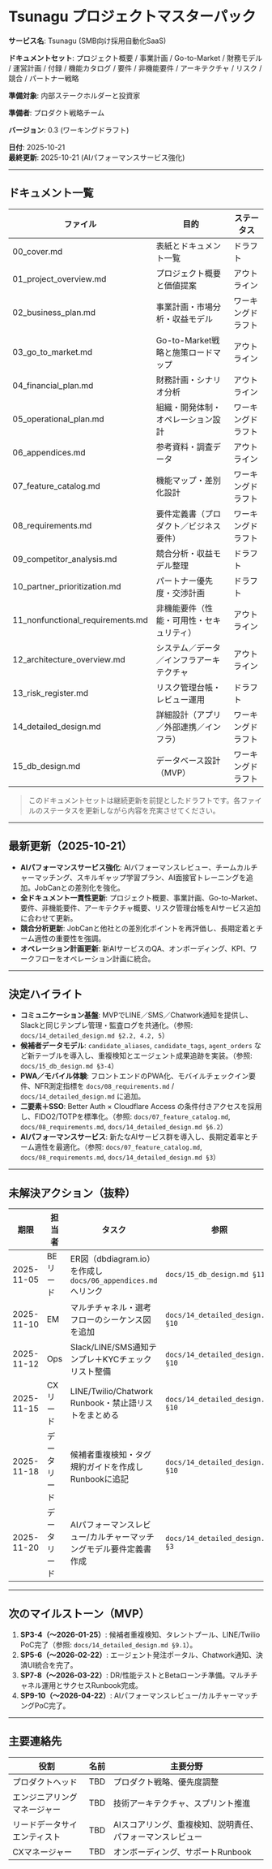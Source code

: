 # Tsunagu プロジェクトマスターパック

**サービス名**: Tsunagu (SMB向け採用自動化SaaS)

**ドキュメントセット**: プロジェクト概要 / 事業計画 / Go-to-Market / 財務モデル / 運営計画 / 付録 / 機能カタログ / 要件 / 非機能要件 / アーキテクチャ / リスク / 競合 / パートナー戦略

**準備対象**: 内部ステークホルダーと投資家

**準備者**: プロダクト戦略チーム

**バージョン**: 0.3 (ワーキングドラフト)

**日付**: 2025-10-21  
**最終更新**: 2025-10-21 (AIパフォーマンスサービス強化)

---

## ドキュメント一覧
| ファイル | 目的 | ステータス |
| --- | --- | --- |
| 00_cover.md | 表紙とドキュメント一覧 | ドラフト |
| 01_project_overview.md | プロジェクト概要と価値提案 | アウトライン |
| 02_business_plan.md | 事業計画・市場分析・収益モデル | ワーキングドラフト |
| 03_go_to_market.md | Go-to-Market戦略と施策ロードマップ | アウトライン |
| 04_financial_plan.md | 財務計画・シナリオ分析 | アウトライン |
| 05_operational_plan.md | 組織・開発体制・オペレーション設計 | ワーキングドラフト |
| 06_appendices.md | 参考資料・調査データ | アウトライン |
| 07_feature_catalog.md | 機能マップ・差別化設計 | ワーキングドラフト |
| 08_requirements.md | 要件定義書（プロダクト／ビジネス要件） | ワーキングドラフト |
| 09_competitor_analysis.md | 競合分析・収益モデル整理 | ドラフト |
| 10_partner_prioritization.md | パートナー優先度・交渉計画 | ドラフト |
| 11_nonfunctional_requirements.md | 非機能要件（性能・可用性・セキュリティ） | アウトライン |
| 12_architecture_overview.md | システム／データ／インフラアーキテクチャ | アウトライン |
| 13_risk_register.md | リスク管理台帳・レビュー運用 | ドラフト |
| 14_detailed_design.md | 詳細設計（アプリ／外部連携／インフラ） | ワーキングドラフト |
| 15_db_design.md | データベース設計（MVP） | ワーキングドラフト |

> このドキュメントセットは継続更新を前提としたドラフトです。各ファイルのステータスを更新しながら内容を充実させてください。

---

## 最新更新（2025-10-21）
- **AIパフォーマンスサービス強化**: AIパフォーマンスレビュー、チームカルチャーマッチング、スキルギャップ学習プラン、AI面接官トレーニングを追加。JobCanとの差別化を強化。
- **全ドキュメント一貫性更新**: プロジェクト概要、事業計画、Go-to-Market、要件、非機能要件、アーキテクチャ概要、リスク管理台帳をAIサービス追加に合わせて更新。
- **競合分析更新**: JobCanと他社との差別化ポイントを再評価し、長期定着とチーム適性の重要性を強調。
- **オペレーション計画更新**: 新AIサービスのQA、オンボーディング、KPI、ワークフローをオペレーション計画に統合。

---

## 決定ハイライト
- **コミュニケーション基盤**: MVPでLINE／SMS／Chatwork通知を提供し、Slackと同じテンプレ管理・監査ログを共通化。（参照: `docs/14_detailed_design.md §2.2, 4.2, 5`）
- **候補者データモデル**: `candidate_aliases`, `candidate_tags`, `agent_orders` など新テーブルを導入し、重複検知とエージェント成果追跡を実装。（参照: `docs/15_db_design.md §3-4`）
- **PWA／モバイル体験**: フロントエンドのPWA化、モバイルチェックイン要件、NFR測定指標を `docs/08_requirements.md` / `docs/14_detailed_design.md` に追加。
- **二要素＋SSO**: Better Auth × Cloudflare Access の条件付きアクセスを採用し、FIDO2/TOTPを標準化。（参照: `docs/07_feature_catalog.md`, `docs/08_requirements.md`, `docs/14_detailed_design.md §6.2`）
- **AIパフォーマンスサービス**: 新たなAIサービス群を導入し、長期定着率とチーム適性を最適化。（参照: `docs/07_feature_catalog.md`, `docs/08_requirements.md`, `docs/14_detailed_design.md §3`）

---

## 未解決アクション（抜粋）
| 期限 | 担当者 | タスク | 参照 |
| --- | --- | --- | --- |
| 2025-11-05 | BEリード | ER図（dbdiagram.io）を作成し `docs/06_appendices.md` へリンク | `docs/15_db_design.md §11` |
| 2025-11-10 | EM | マルチチャネル・選考フローのシーケンス図を追加 | `docs/14_detailed_design.md §10` |
| 2025-11-12 | Ops | Slack/LINE/SMS通知テンプレ＋KYCチェックリスト整備 | `docs/14_detailed_design.md §10` |
| 2025-11-15 | CXリード | LINE/Twilio/Chatwork Runbook・禁止語リストをまとめる | `docs/14_detailed_design.md §10` |
| 2025-11-18 | データリード | 候補者重複検知・タグ規約ガイドを作成しRunbookに追記 | `docs/14_detailed_design.md §10` |
| 2025-11-20 | データリード | AIパフォーマンスレビュー/カルチャーマッチングモデル要件定義書作成 | `docs/14_detailed_design.md §3` |

---

## 次のマイルストーン（MVP）
1. **SP3-4（〜2026-01-25）**: 候補者重複検知、タレントプール、LINE/Twilio PoC完了（参照: `docs/14_detailed_design.md §9.1`）。
2. **SP5-6（〜2026-02-22）**: エージェント発注ポータル、Chatwork通知、決済UI統合を完了。
3. **SP7-8（〜2026-03-22）**: DR/性能テストとBetaローンチ準備。マルチチャネル運用とサクセスRunbook完成。
4. **SP9-10（〜2026-04-22）**: AIパフォーマンスレビュー/カルチャーマッチングPoC完了。

---

## 主要連絡先
| 役割 | 名前 | 主要分野 |
| --- | --- | --- |
| プロダクトヘッド | TBD | プロダクト戦略、優先度調整 |
| エンジニアリングマネージャー | TBD | 技術アーキテクチャ、スプリント推進 |
| リードデータサイエンティスト | TBD | AIスコアリング、重複検知、説明責任、パフォーマンスレビュー |
| CXマネージャー | TBD | オンボーディング、サポートRunbook |